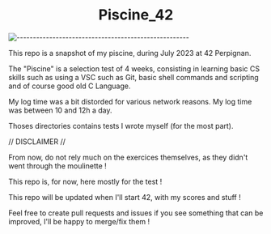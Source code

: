 <h1 align="center">Piscine_42</h1>

![-----------------------------------------------------](https://raw.githubusercontent.com/andreasbm/readme/master/assets/lines/rainbow.png)

This repo is a snapshot of my piscine, during July 2023 at 42 Perpignan.

The "Piscine" is a selection test of 4 weeks, consisting in learning basic CS skills such as using a VSC such as Git, basic shell commands and scripting and of course good old C Language.


My log time was a bit distorded for various network reasons. My log time was between 10 and 12h a day.

Thoses directories contains tests I wrote myself (for the most part).

// DISCLAIMER //

From now, do not rely much on the exercices themselves, as they didn't went through the moulinette !

This repo is, for now, here mostly for the test !


This repo will be updated when I'll start 42, with my scores and stuff !

Feel free to create pull requests and issues if you see something that can be improved, I'll be happy to merge/fix them !
